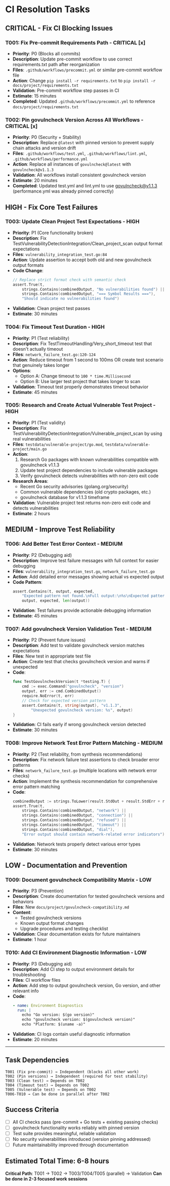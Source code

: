 # CI Resolution Tasks

## CRITICAL - Fix CI Blocking Issues

### T001: Fix Pre-commit Requirements Path - CRITICAL [x]
- **Priority**: P0 (Blocks all commits)
- **Description**: Update pre-commit workflow to use correct requirements.txt path after reorganization
- **Files**: `.github/workflows/precommit.yml` or similar pre-commit workflow file
- **Action**: Change `pip install -r requirements.txt` to `pip install -r docs/project/requirements.txt`
- **Validation**: Pre-commit workflow step passes in CI
- **Estimate**: 15 minutes
- **Completed**: Updated `.github/workflows/precommit.yml` to reference `docs/project/requirements.txt`

### T002: Pin govulncheck Version Across All Workflows - CRITICAL [x]
- **Priority**: P0 (Security + Stability)
- **Description**: Replace `@latest` with pinned version to prevent supply chain attacks and version drift
- **Files**: `.github/workflows/test.yml`, `.github/workflows/lint.yml`, `.github/workflows/performance.yml`
- **Action**: Replace all instances of `govulncheck@latest` with `govulncheck@v1.1.3`
- **Validation**: All workflows install consistent govulncheck version
- **Estimate**: 20 minutes
- **Completed**: Updated test.yml and lint.yml to use govulncheck@v1.1.3 (performance.yml was already pinned correctly)

## HIGH - Fix Core Test Failures

### T003: Update Clean Project Test Expectations - HIGH
- **Priority**: P1 (Core functionality broken)
- **Description**: Fix TestVulnerabilityDetectionIntegration/Clean_project_scan output format expectations
- **Files**: `vulnerability_integration_test.go:84`
- **Action**: Update assertion to accept both old and new govulncheck output formats
- **Code Change**:
  ```go
  // Replace strict format check with semantic check
  assert.True(t,
      strings.Contains(combinedOutput, "No vulnerabilities found") ||
      strings.Contains(combinedOutput, "=== Symbol Results ==="),
      "Should indicate no vulnerabilities found")
  ```
- **Validation**: Clean project test passes
- **Estimate**: 30 minutes

### T004: Fix Timeout Test Duration - HIGH
- **Priority**: P1 (Test reliability)
- **Description**: Fix TestTimeoutHandling/Very_short_timeout test that doesn't actually timeout
- **Files**: `network_failure_test.go:120-124`
- **Action**: Reduce timeout from 1 second to 100ms OR create test scenario that genuinely takes longer
- **Options**:
  - Option A: Change timeout to `100 * time.Millisecond`
  - Option B: Use larger test project that takes longer to scan
- **Validation**: Timeout test properly demonstrates timeout behavior
- **Estimate**: 45 minutes

### T005: Research and Create Actual Vulnerable Test Project - HIGH
- **Priority**: P1 (Test validity)
- **Description**: Fix TestVulnerabilityDetectionIntegration/Vulnerable_project_scan by using real vulnerabilities
- **Files**: `testdata/vulnerable-project/go.mod`, `testdata/vulnerable-project/main.go`
- **Action**:
  1. Research Go packages with known vulnerabilities compatible with govulncheck v1.1.3
  2. Update test project dependencies to include vulnerable packages
  3. Verify govulncheck detects vulnerabilities with non-zero exit code
- **Research Areas**:
  - Recent Go security advisories (golang.org/security)
  - Common vulnerable dependencies (old crypto packages, etc.)
  - govulncheck database for v1.1.3 timeframe
- **Validation**: Vulnerable project test returns non-zero exit code and detects vulnerabilities
- **Estimate**: 2 hours

## MEDIUM - Improve Test Reliability

### T006: Add Better Test Error Context - MEDIUM
- **Priority**: P2 (Debugging aid)
- **Description**: Improve test failure messages with full context for easier debugging
- **Files**: `vulnerability_integration_test.go`, `network_failure_test.go`
- **Action**: Add detailed error messages showing actual vs expected output
- **Code Pattern**:
  ```go
  assert.Contains(t, output, expected,
      "Expected pattern not found.\nFull output:\n%s\nExpected pattern: %s\nActual length: %d",
      output, expected, len(output))
  ```
- **Validation**: Test failures provide actionable debugging information
- **Estimate**: 45 minutes

### T007: Add govulncheck Version Validation Test - MEDIUM
- **Priority**: P2 (Prevent future issues)
- **Description**: Add test to validate govulncheck version matches expectations
- **Files**: New test in appropriate test file
- **Action**: Create test that checks govulncheck version and warns if unexpected
- **Code**:
  ```go
  func TestGovulncheckVersion(t *testing.T) {
      cmd := exec.Command("govulncheck", "version")
      output, err := cmd.CombinedOutput()
      require.NoError(t, err)
      // Check for expected version pattern
      assert.Contains(t, string(output), "v1.1.3",
          "Unexpected govulncheck version: %s", output)
  }
  ```
- **Validation**: CI fails early if wrong govulncheck version detected
- **Estimate**: 30 minutes

### T008: Improve Network Test Error Pattern Matching - MEDIUM
- **Priority**: P2 (Test reliability, from synthesis recommendations)
- **Description**: Fix network failure test assertions to check broader error patterns
- **Files**: `network_failure_test.go` (multiple locations with network error checks)
- **Action**: Implement the synthesis recommendation for comprehensive error pattern matching
- **Code**:
  ```go
  combinedOutput := strings.ToLower(result.StdOut + result.StdErr + result.ErrorMessage)
  assert.True(t,
      strings.Contains(combinedOutput, "network") ||
      strings.Contains(combinedOutput, "connection") ||
      strings.Contains(combinedOutput, "refused") ||
      strings.Contains(combinedOutput, "timeout") ||
      strings.Contains(combinedOutput, "dial"),
      "Error output should contain network-related error indicators")
  ```
- **Validation**: Network tests properly detect various error types
- **Estimate**: 30 minutes

## LOW - Documentation and Prevention

### T009: Document govulncheck Compatibility Matrix - LOW
- **Priority**: P3 (Prevention)
- **Description**: Create documentation for tested govulncheck versions and behaviors
- **Files**: New `docs/project/govulncheck-compatibility.md`
- **Content**:
  - Tested govulncheck versions
  - Known output format changes
  - Upgrade procedures and testing checklist
- **Validation**: Clear documentation exists for future maintainers
- **Estimate**: 1 hour

### T010: Add CI Environment Diagnostic Information - LOW
- **Priority**: P3 (Debugging aid)
- **Description**: Add CI step to output environment details for troubleshooting
- **Files**: CI workflow files
- **Action**: Add step to output govulncheck version, Go version, and other relevant info
- **Code**:
  ```yaml
  - name: Environment Diagnostics
    run: |
      echo "Go version: $(go version)"
      echo "govulncheck version: $(govulncheck version)"
      echo "Platform: $(uname -a)"
  ```
- **Validation**: CI logs contain useful diagnostic information
- **Estimate**: 20 minutes

---

## Task Dependencies

```
T001 (Fix pre-commit) → Independent (blocks all other work)
T002 (Pin versions) → Independent (required for test stability)
T003 (Clean test) → Depends on T002
T004 (Timeout test) → Depends on T002  
T005 (Vulnerable test) → Depends on T002
T006-T010 → Can be done in parallel after T002
```

## Success Criteria

- [ ] All CI checks pass (pre-commit + Go tests + existing passing checks)
- [ ] govulncheck functionality works reliably with pinned version
- [ ] Test suite provides meaningful, reliable validation
- [ ] No security vulnerabilities introduced (version pinning addressed)
- [ ] Future maintainability improved through documentation

## Estimated Total Time: 6-8 hours

**Critical Path**: T001 → T002 → T003/T004/T005 (parallel) → Validation
**Can be done in 2-3 focused work sessions**
